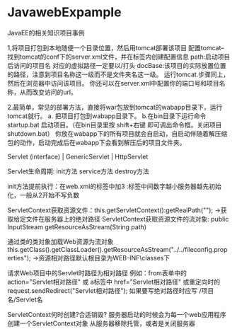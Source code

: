 # JavawebExpample
JavaEE的相关知识项目事例

1,将项目打包到本地随便一个目录位置，然后用tomcat部署该项目
配置tomcat–找到tomcat的conf下的server.xml文件，并在标签内创建配置信息
path:启动项目后访问的项目名   对应的虚拟路径一定要以/打头
docBase:该项目的实际放置位置的路径，注意到项目名称这一级而不是文件夹名这一级。 
运行tomcat.步骤同上，然后在浏览器中访问该项目。 
你还可以在server.xml中配置你的端口号和项目名称，从而改变访问的url。

2.最简单，常见的部署方法，直接将war包放到tomcat的wabapp目录下，运行tomcat就行。
a. 把项目打包到wabapp目录下。
b.在bin目录下运行命令 startup.bat 启动项目。（在bin目录里按 shift+右键 即可调出命令框。关闭项目 shutdown.bat）
你放在wabapp下的所有项目就会自启动，自启动伴随着解压缩包的动作，启动完成后在wabapp下会看到解压后的项目文件夹。

Servlet (interface)
  |
GenericServlet
  |
HttpServlet

Servlet生命周期: init方法   service方法   destroy方法

init方法提前执行：在web.xml的<servlet>标签中加<load-on-startup>3</load-on-startup> :标签中间数字越小服务器越先初始化，一般从2开始不写负数

ServletContext获取资源文件：this.getServletContext():getRealPath(""); ->获取给定文件在服务器上的绝对路径
ServletContext获取资源文件的流对象: public InputStream getResourceAsStream(String path)

通过类的类对象加载Web资源为流对象
this.getClass().getClassLoader().getResourceAsStream("../../fileconfig.properties"); ->资源相对路径默认根目录为WEB-INF\classes下

请求Web项目中的Servlet时路径为相对路径
例如：from表单中的action="Servlet相对路径"  或 a标签中 href="Servlet相对路径"  或重定向时的request.sendRedirect("Servlet相对路径");
如果要写绝对路径时应写  /项目名/Servlet名

ServletContext何时创建?合适销毁?
服务器启动的时候会为每一个web应用程序创建一个ServletContext对象
从服务器移除托管，或者是关闭服务器

